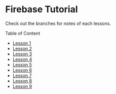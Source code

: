 # Firebase Tutorial

Check out the branches for notes of each lessons.

Table of Content
<ul>
<li><a href="https://github.com/Anuj-Khadka/Firebase-Tutorial/tree/lesson-1">Lesson 1</a></li>
<li><a href="https://github.com/Anuj-Khadka/Firebase-Tutorial/tree/lesson-2">Lesson 2</a></li>
  <li><a href="https://github.com/Anuj-Khadka/Firebase-Tutorial/tree/lesson-3">Lesson 3</a></li>
  <li><a href="https://github.com/Anuj-Khadka/Firebase-Tutorial/tree/lesson-4">Lesson 4</a></li>
  <li><a href="https://github.com/Anuj-Khadka/Firebase-Tutorial/tree/lesson-5">Lesson 5</a></li>
  <li><a href="https://github.com/Anuj-Khadka/Firebase-Tutorial/tree/lesson-6">Lesson 6</a></li>
  <li><a href="https://github.com/Anuj-Khadka/Firebase-Tutorial/tree/lesson-7">Lesson 7</a></li>
  <li><a href="https://github.com/Anuj-Khadka/Firebase-Tutorial/tree/lesson-8">Lesson 8</a></li>
  <li><a href="https://github.com/Anuj-Khadka/Firebase-Tutorial/tree/lesson-9">Lesson 9</a></li>
</ul>

